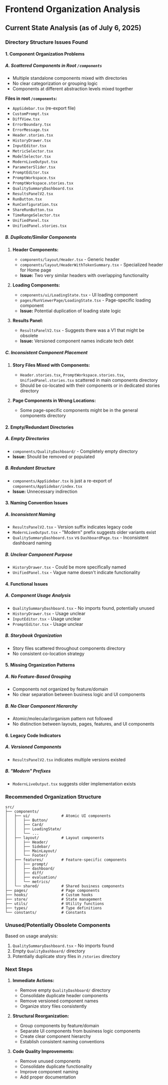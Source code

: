 # Frontend Organization Analysis

## Current State Analysis (as of July 6, 2025)

### Directory Structure Issues Found

#### 1. **Component Organization Problems**

##### A. Scattered Components in Root `/components`

- Multiple standalone components mixed with directories
- No clear categorization or grouping logic
- Components at different abstraction levels mixed together

**Files in root `/components`:**

- `AppSidebar.tsx` (re-export file)
- `CustomPrompt.tsx`
- `DiffView.tsx`
- `ErrorBoundary.tsx`
- `ErrorMessage.tsx`
- `Header.stories.tsx`
- `HistoryDrawer.tsx`
- `InputEditor.tsx`
- `MetricSelector.tsx`
- `ModelSelector.tsx`
- `ModernLiveOutput.tsx`
- `ParameterSlider.tsx`
- `PromptEditor.tsx`
- `PromptWorkspace.tsx`
- `PromptWorkspace.stories.tsx`
- `QualitySummaryDashboard.tsx`
- `ResultsPanelV2.tsx`
- `RunButton.tsx`
- `RunConfiguration.tsx`
- `ShareRunButton.tsx`
- `TimeRangeSelector.tsx`
- `UnifiedPanel.tsx`
- `UnifiedPanel.stories.tsx`

##### B. Duplicate/Similar Components

1. **Header Components:**
   - `components/layout/Header.tsx` - Generic header
   - `components/layout/HeaderWithTokenSummary.tsx` - Specialized header for Home page
   - **Issue:** Two very similar headers with overlapping functionality

2. **Loading Components:**
   - `components/ui/LoadingState.tsx` - UI loading component
   - `pages/RunViewerPage/LoadingState.tsx` - Page-specific loading component
   - **Issue:** Potential duplication of loading state logic

3. **Results Panel:**
   - `ResultsPanelV2.tsx` - Suggests there was a V1 that might be obsolete
   - **Issue:** Versioned component names indicate tech debt

##### C. Inconsistent Component Placement

1. **Story Files Mixed with Components:**
   - `Header.stories.tsx`, `PromptWorkspace.stories.tsx`, `UnifiedPanel.stories.tsx` scattered in main components directory
   - Should be co-located with their components or in dedicated stories directory

2. **Page Components in Wrong Locations:**
   - Some page-specific components might be in the general components directory

#### 2. **Empty/Redundant Directories**

##### A. Empty Directories

- `components/QualityDashboard/` - Completely empty directory
- **Issue:** Should be removed or populated

##### B. Redundant Structure

- `components/AppSidebar.tsx` is just a re-export of `components/AppSidebar/index.tsx`
- **Issue:** Unnecessary indirection

#### 3. **Naming Convention Issues**

##### A. Inconsistent Naming

- `ResultsPanelV2.tsx` - Version suffix indicates legacy code
- `ModernLiveOutput.tsx` - "Modern" prefix suggests older variants exist
- `QualitySummaryDashboard.tsx` vs `DashboardPage.tsx` - Inconsistent dashboard naming

##### B. Unclear Component Purpose

- `HistoryDrawer.tsx` - Could be more specifically named
- `UnifiedPanel.tsx` - Vague name doesn't indicate functionality

#### 4. **Functional Issues**

##### A. Component Usage Analysis

- `QualitySummaryDashboard.tsx` - No imports found, potentially unused
- `HistoryDrawer.tsx` - Usage unclear
- `InputEditor.tsx` - Usage unclear
- `PromptEditor.tsx` - Usage unclear

##### B. Storybook Organization

- Story files scattered throughout components directory
- No consistent co-location strategy

#### 5. **Missing Organization Patterns**

##### A. No Feature-Based Grouping

- Components not organized by feature/domain
- No clear separation between business logic and UI components

##### B. No Clear Component Hierarchy

- Atomic/molecular/organism pattern not followed
- No distinction between layouts, pages, features, and UI components

#### 6. **Legacy Code Indicators**

##### A. Versioned Components

- `ResultsPanelV2.tsx` indicates multiple versions existed

##### B. "Modern" Prefixes

- `ModernLiveOutput.tsx` suggests older implementation exists

### Recommended Organization Structure

```
src/
├── components/
│   ├── ui/              # Atomic UI components
│   │   ├── Button/
│   │   ├── Card/
│   │   ├── LoadingState/
│   │   └── ...
│   ├── layout/          # Layout components
│   │   ├── Header/
│   │   ├── Sidebar/
│   │   ├── MainLayout/
│   │   └── Footer/
│   ├── features/        # Feature-specific components
│   │   ├── prompt/
│   │   ├── dashboard/
│   │   ├── diff/
│   │   ├── evaluation/
│   │   └── metrics/
│   └── shared/          # Shared business components
├── pages/               # Page components
├── hooks/               # Custom hooks
├── store/               # State management
├── utils/               # Utility functions
├── types/               # Type definitions
└── constants/           # Constants
```

### Unused/Potentially Obsolete Components

Based on usage analysis:

1. `QualitySummaryDashboard.tsx` - No imports found
2. Empty `QualityDashboard/` directory
3. Potentially duplicate story files in `/stories` directory

### Next Steps

1. **Immediate Actions:**
   - Remove empty `QualityDashboard/` directory
   - Consolidate duplicate header components
   - Remove versioned component names
   - Organize story files consistently

2. **Structural Reorganization:**
   - Group components by feature/domain
   - Separate UI components from business logic components
   - Create clear component hierarchy
   - Establish consistent naming conventions

3. **Code Quality Improvements:**
   - Remove unused components
   - Consolidate duplicate functionality
   - Improve component naming
   - Add proper documentation

